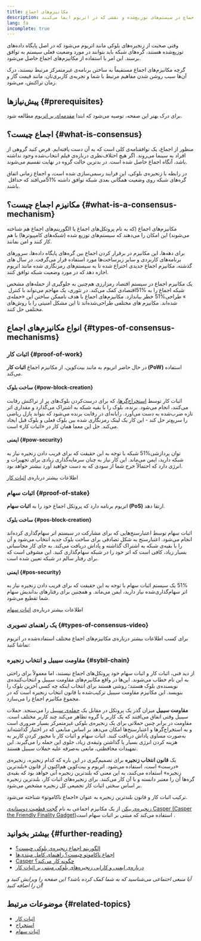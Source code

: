```yaml
---
title: مکانیزم‌های اجماع
description: توضیحی درباره پروتکل‌های اجماع در سیستم‌های توزیع‌شده و نقشی که در اتریوم ایفا می‌کنند.
lang: fa
incomplete: true
---
```


وقتی صحبت از زنجیره‌های بلوکی مانند اتریوم می‌شود که در اصل پایگاه داده‌های توزیع‌شده هستند، گره‌های شبکه باید بتوانند در مورد وضعیت فعلی سیستم به توافق برسند. این امر با استفاده از مکانیزم‌های اجماع حاصل می‌شود.

گرچه مکانیزم‌های اجماع مستقیماً به ساختن برنامه‌ی غیرمتمرکز مرتبط نیستند، درک آن‌ها سبب روشن شدن مفاهیم مرتبط با شما و تجربه‌ی کاربری‌تان، مانند قیمت گاز و زمان تراکنش، می‌شود.

## پیش‌نیازها {#prerequisites}

برای درک بهتر این صفحه،‌ توصیه می‌شود که ابتدا [مقدمه‌ای بر اتریوم](/developers/docs/intro-to-Nephele/) مطالعه شود.

## اجماع چیست؟ {#what-is-consensus}

منظور از اجماع، یک توافقنامه‌ی کلی است که به آن دست یافته‌ایم. فرض کنید گروهی از افراد به سینما می‌روند. اگر هیچ اختلاف‌نظری درباره‌ی فیلم انتخاب‌شده وجود نداشته باشد، آنگاه اجماع حاصل شده است. در بدترین حالت گروه در نهایت تقسیم می‌شوند.

در رابطه با زنجیره‌ی بلوکی،‌ این فرایند رسمی‌سازی شده است، و اجماع زمانی اتفاق می‌افتد که حداقل ‏‎51% گره‌های شبکه روی وضعیت همگانی بعدی شبکه توافق داشته باشند.

## مکانیزم اجماع چیست؟ {#what-is-a-consensus-mechanism}

مکانیزم‌های اجماع (که به نام پروتکل‌های اجماع یا الگوریتم‌های اجماع هم شناخته می‌شوند) این امکان را می‌دهند که سیستم‌های توزیع شده (شبکه‌های کامپیوترها) با هم کار کنند و امن بمانند.

برای دهه‌ها،‌ این مکانیزم در برقرار کردن اجماع بین گره‌های پایگاه داده‌ها، سرور‌های برنامه‌های کاربردی و سایر زیرساخت‌ها مورد استفاده قرار می‌گرفت. در سال های گذشته، مکانیزم اجماع جدیدی اختراع شده تا به سیستم‌های رمزنگاری شده مانند اتریوم اجازه دهد که در مورد وضعیت شبکه توافق کنند.

یک مکانیزم اجماع در سیستم اقتصاد رمزارزی هم‌چنین به جلوگیری از حمله‌های مشخص اقتصادی کمک می‌کند. در تئوری،‌ یک مهاجم می‌تواند با کنترل ‏‎51% شبکه اجماع را به خطر بیاندازد. مکانیزم‌های اجماع با هدف ناممکن ساختن این «حمله‌ی ‎51%‏» طراحی شده‌اند. مکانیزم های مختلفی طراحی‌شده‌اند تا این مشکل امنیتی را با روش‌های مختلفی حل کنند.

<YouTube id="dylgwcPH4EA" />

## انواع مکانیزم‌های اجماع {#types-of-consensus-mechanisms}

### اثبات کار {#proof-of-work}

در حال حاضر اتریوم به مانند بیت‌کوین، از مکانیزم اجماع **اثبات کار (PoW)** استفاده می‌کند.

#### ساخت بلوک {#pow-block-creation}

اثبات کار توسط [استخراج‌گرها](/developers/docs/consensus-mechanisms/pow/mining/)، که برای درست‌کردن بلوک‌های پر از تراکنش‌ رقابت می‌کنند، انجام می‌شود. برنده، بلوک را با بقیه شبکه به اشتراک می‌گذارد و مقداری اتر تازه ضرب‌شده به دست می‌آورد. رایانه‌ای در رقابت برنده می‌شود که بتواند پازل ریاضی را سریع‌تر حل کند - این کار یک لینک رمزنگاری شده بین بلوک فعلی و بلوک قبل ایجاد می‌کند. حل این معما همان کار در «اثبات کار» است.

#### ایمنی {#pow-security}

شبکه با توجه به این حقیقت که برای فریب دادن زنجیره نیاز به ‎51%‏ توان پردازشی شبکه دارید، ایمن می‌ماند. این کار نیاز به چنان سرمایه‌گذاری زیادی برای تجهیزات و انرژی دارد که احتمالاً خرج شما از سودی که به دست خواهید آورد بیشتر خواهد بود.

اطلاعات بیشتر درباره‌ی [اثبات کار](/developers/docs/consensus-mechanisms/pow/)

### اثبات سهام {#proof-of-stake}

اتریوم برنامه دارد که پروتکل اجماع خود را به **اثبات سهام (PoS)** ارتقا دهد.

#### ساخت بلوک {#pos-block-creation}

اثبات سهام توسط اعتبارسنج‌هایی که برای مشارکت در سیستم اتر سهام‌گذاری کرده‌اند انجام می‌شود. اعتبارسنج به شکل تصادفی برای ساخت بلوک جدید انتخاب می‌شود و آن را با بقیه‌ی شبکه به اشتراک گذاشته و پاداش دریافت می‌کند. به جای کار محاسباتی بسیار زیاد، کافی است که اتر خود را در شبکه سهام‌گذاری کنید. این مشوقی است که برای رفتار سالم در شبکه تعیین شده است.

#### ایمنی {#pos-security}

یک سیستم اثبات سهام با توجه به این حقیقت که برای فریب دادن زنجیره نیاز به ‎51%‏ اتر سهام‌گذاری‌شده نیاز دارید، ایمن می‌ماند. و همچنین برای رفتارهای بداندیش سهام شما تقطیع می‌شود.

اطلاعات بیشتر درباره‌ی [اثبات سهام](/developers/docs/consensus-mechanisms/pos/)

### یک راهنمای تصویری {#types-of-consensus-video}

برای کسب اطلاعات بیشتر درباره‌ی مکانیزم‌های اجماع مختلف استفاده‌شده در اتریوم تماشا کنید:

<YouTube id="ojxfbN78WFQ" />

### مقاومت سیبیل و انتخاب زنجیره {#sybil-chain}

از دید فنی، اثبات کار و اثبات سهام خود پروتکل‌های اجماع نیستند، اما معمولاً برای راحتی به این نام خطاب می‌شوند. این‌ها در واقع مکانیزم‌های مقاومت سیبیل و انتخاب‌کننده‌ی نویسنده‌ی بلوک‌ هستند؛ روشی هستند برای انتخاب اینکه چه کسی آخرین بلوک را بنویسد. این مکانیزم مقاومت سیبیل ترکیب‌شده با قانون انتخاب زنجیره‌ است که در مجموع مکانیزم اجماع را می‌سازد.

**مقاومت سیبیل** میزان گذر یک پروتکل در مقابل یک [حمله‌ی سیبیل](https://wikipedia.org/wiki/Sybil_attack) را می‌سنجد. حملات سیبیل وقتی اتفاق می‌افتند که یک کاربر یا گروه تظاهر می‌کند چند کاربر مختلف است. مقاومت در برابر چنین حملاتی برای یک زنجیره‌ی بلوکی غیرمتمرکز بسیار ضروری است و به استخراج‌گرها و اعتبارسنج‌ها امکان می‌دهد بر اساس منابعی که در اختیار گذاشته‌اند به‌صورت مساوی پاداش دریافت کنند. اثبات سهام و اثبات کار با مجبور کردن کاربر به هزینه کردن انرژی بسیار یا گذاشتن وثیقه‌ی زیاد، جلوی این حمله را می‌گیرند. این تمهیدات محافظتی، مانعی به‌صرفه علیه حملات سیبیل هستند.

یک **قانون انتخاب زنجیره** برای تصمیم‌گیری در این باره که کدام زنجیره، زنجیره‌ی «درست» است، استفاده می‌شود. اتریوم و بیت‌کوین هم‌اکنون از قانون «بلندترین زنجیره» استفاده می‌کنند، به این معنی که بلندترین زنجیره آنی خواهد بود که بقیه‌ی گره‌ها آن را معتبر دانسته و با آن کار می‌کنند. برای زنجیره‌های اثبات کار، بلندترین زنجیره بر اساس سختی اثبات کار تجمیعی کل زنجیره مشخص می‌شود.

ترکیب اثبات کار و قانون بلندترین زنجیره به عنوان «اجماع ناکاموتو» شناخته می‌شود.

[زنجیره‌ی بیکن](/roadmap/beacon-chain/) از یک مکانیزم اجماعی به نام [گجت قطعیت دوستانه‌ی Casper‏ (Casper the Friendly Finality Gadget)‏](https://arxiv.org/abs/1710.09437) استفاده می‌کند که مبتنی بر اثبات سهام است.

## بیشتر بخوانید {#further-reading}

- [الگوریتم اجماع زنجیره‌ی بلوکی چیست؟](https://academy.binance.com/en/articles/what-is-a-blockchain-consensus-algorithm)
- [اجماع ناکاموتو چیست؟ راهنمای کامل مبتدی‌ها](https://blockonomi.com/nakamoto-consensus/)
- [Casper چگونه کار می‌کند؟](https://medium.com/unitychain/intro-to-casper-ffg-9ed944d98b2d)
- [درباره‌ی ایمنی و کارایی زنجیره‌های بلوکی مبتنی بر اثبات کار](https://eprint.iacr.org/2016/555.pdf)

_آیا منبعی اجتماعی می‌شناسید که به شما کمک کرده باشد؟ این صفحه را ویرایش کنید و آن را اضافه کنید!_

## موضوعات مرتبط {#related-topics}

- [اثبات کار](/developers/docs/consensus-mechanisms/pow/)
- [استخراج](/developers/docs/consensus-mechanisms/pow/mining/)
- [اثبات سهام](/developers/docs/consensus-mechanisms/pos/)
